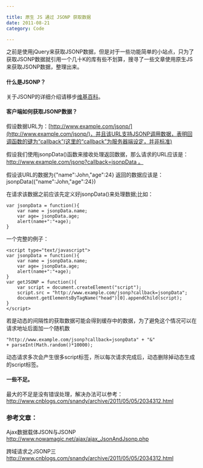 ```yaml
---

title: 原生 JS 通过 JSONP 获取数据  
date: 2011-08-21  
category: Code

---
```


之前是使用jQuery来获取JSONP数据，但是对于一些功能简单的小站点，只为了获取JSONP数据就引用一个几十K的库有些不划算，搜寻了一些文章使用原生JS来获取JSONP数据，整理出来。

#### 什么是JSONP？
关于JSONP的详细介绍请移步[维基百科](http://wikipedia.org/wiki/JSONP)。

#### 客户端如何获取JSONP数据？
假设数据URL为：[http://www.example.com/jsonp/](http://www.example.com/jsonp/)，并且该URL支持JSONP调用数据，表明回调函数的键为“callback”(这里的“callback”为服务器端设定，并非标准)

假设我们使用jsonpData()函数来接收处理返回数据，那么请求的URL应该是：http://www.example.com/jsonp?callback=jsonpData 。

假设该URL的数据为{"name":John,"age":24}
返回的数据应该是：jsonpData({"name":John,"age":24})

在请求该数据之前应该先定义好jsonpData()来处理数据;比如：

	var jsonpData = function(){
		var name = jsonpData.name;
		var age= jsonpData.age;
		alert(name+":"+age);
	}

一个完整的例子：

	<script type="text/javascript">
	var jsonpData = function(){
		var name = jsonpData.name;
		var age= jsonpData.age;
		alert(name+":"+age);
	}
	var getJSONP = function(){
		var script = document.createElement("script"); 
		script.src = "http://www.example.com/jsonp?callback=jsonpData"; 
		document.getElementsByTagName("head")[0].appendChild(script); 
	}
	</script>

若是动态的间隔性的获取数据可能会得到缓存中的数据，为了避免这个情况可以在请求地址后面加一个随机数

	"http://www.example.com/jsonp?callback=jsonpData" + "&" + parseInt(Math.random()*10000);

动态请求多次会产生很多script标签，所以每次请求完成后，动态删除掉动态生成的script标签。

#### 一些不足。
最大的不足是没有错误处理，解决办法可以参考：http://www.cnblogs.com/snandy/archive/2011/05/05/2034312.html


### 参考文章：

Ajax数据载体JSON与JSONP
http://www.nowamagic.net/ajax/ajax_JsonAndJsonp.php

跨域请求之JSONP三
http://www.cnblogs.com/snandy/archive/2011/05/05/2034312.html

